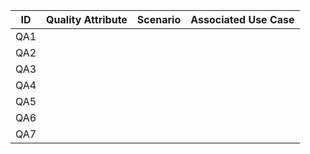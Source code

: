 | ID | Quality Attribute | Scenario | Associated Use Case |
|----|-------------------|-----------|---------------------|
|  QA1  |                   |           |                     |
|  QA2  |                   |           |                     |
|  QA3  |                   |           |                     |
|  QA4  |                   |           |                     |
|  QA5  |                   |           |                     |
|  QA6  |                   |           |                     |
|  QA7  |                   |           |                     |
